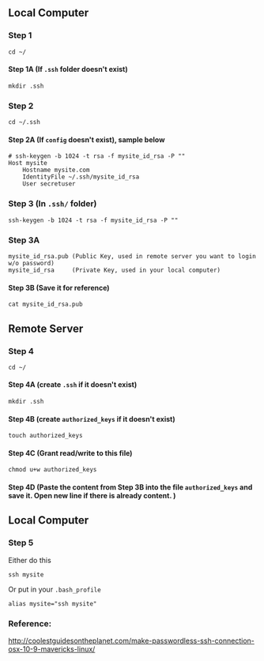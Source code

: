 ## Local Computer

### Step 1
```
cd ~/
```

#### Step 1A (If `.ssh` folder doesn't exist)
```
mkdir .ssh 
```

### Step 2
```
cd ~/.ssh
```

#### Step 2A (If `config` doesn't exist), sample below
```
# ssh-keygen -b 1024 -t rsa -f mysite_id_rsa -P ""
Host mysite
    Hostname mysite.com
    IdentityFile ~/.ssh/mysite_id_rsa
    User secretuser
```

### Step 3 (In `.ssh/` folder)
```
ssh-keygen -b 1024 -t rsa -f mysite_id_rsa -P ""
```


### Step 3A
```
mysite_id_rsa.pub (Public Key, used in remote server you want to login w/o password)
mysite_id_rsa     (Private Key, used in your local computer)
```


#### Step 3B (Save it for reference)
```
cat mysite_id_rsa.pub
```


## Remote Server

### Step 4
```
cd ~/
```


#### Step 4A (create `.ssh` if it doesn't exist)
```
mkdir .ssh
```

#### Step 4B (create `authorized_keys` if it doesn't exist)
```
touch authorized_keys
```

#### Step 4C (Grant read/write to this file)
```
chmod u+w authorized_keys
```

#### Step 4D (Paste the content from Step 3B into the file `authorized_keys` and save it. Open new line if there is already content. )


## Local Computer

### Step 5

Either do this
```
ssh mysite
```

Or put in your `.bash_profile`
```
alias mysite="ssh mysite"
```



### Reference: 
http://coolestguidesontheplanet.com/make-passwordless-ssh-connection-osx-10-9-mavericks-linux/
